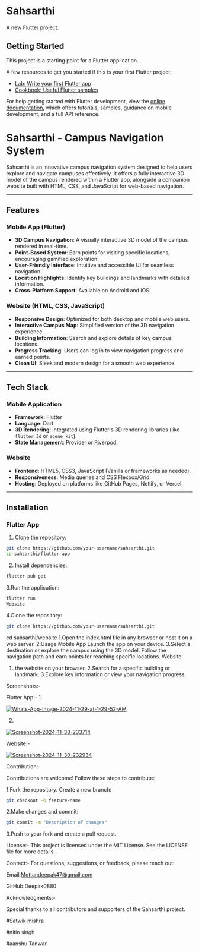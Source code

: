 # Sahsarthi
 
A new Flutter project.

## Getting Started

This project is a starting point for a Flutter application.

A few resources to get you started if this is your first Flutter project:

- [Lab: Write your first Flutter app](https://docs.flutter.dev/get-started/codelab)
- [Cookbook: Useful Flutter samples](https://docs.flutter.dev/cookbook)

For help getting started with Flutter development, view the
[online documentation](https://docs.flutter.dev/), which offers tutorials,
samples, guidance on mobile development, and a full API reference.
# Sahsarthi - Campus Navigation System

Sahsarthi is an innovative campus navigation system designed to help users explore and navigate campuses effectively. It offers a fully interactive 3D model of the campus rendered within a Flutter app, alongside a companion website built with HTML, CSS, and JavaScript for web-based navigation.

---

## Features

### Mobile App (Flutter)
- **3D Campus Navigation**: A visually interactive 3D model of the campus rendered in real-time.
- **Point-Based System**: Earn points for visiting specific locations, encouraging gamified exploration.
- **User-Friendly Interface**: Intuitive and accessible UI for seamless navigation.
- **Location Highlights**: Identify key buildings and landmarks with detailed information.
- **Cross-Platform Support**: Available on Android and iOS.

### Website (HTML, CSS, JavaScript)
- **Responsive Design**: Optimized for both desktop and mobile web users.
- **Interactive Campus Map**: Simplified version of the 3D navigation experience.
- **Building Information**: Search and explore details of key campus locations.
- **Progress Tracking**: Users can log in to view navigation progress and earned points.
- **Clean UI**: Sleek and modern design for a smooth web experience.

---

## Tech Stack

### Mobile Application
- **Framework**: Flutter
- **Language**: Dart
- **3D Rendering**: Integrated using Flutter's 3D rendering libraries (like `flutter_3d` or `scene_kit`).
- **State Management**: Provider or Riverpod.

### Website
- **Frontend**: HTML5, CSS3, JavaScript (Vanilla or frameworks as needed).
- **Responsiveness**: Media queries and CSS Flexbox/Grid.
- **Hosting**: Deployed on platforms like GitHub Pages, Netlify, or Vercel.

---

## Installation

### Flutter App
1. Clone the repository:
 ```bash
 git clone https://github.com/your-username/sahsarthi.git
 cd sahsarthi/flutter-app
  ```

2. Install dependencies:
 ```bash
flutter pub get
 ```
3.Run the application:
 ```bash
flutter run
Website
 ```
4.Clone the repository:
 ```bash
git clone https://github.com/your-username/sahsarthi.git
 ```
cd sahsarthi/website
1.Open the index.html file in any browser or host it on a web server.
2.Usage
Mobile App
Launch the app on your device.
3.Select a destination or explore the campus using the 3D model.
Follow the navigation path and earn points for reaching specific locations.
Website
1. the website on your browser.
2.Search for a specific building or landmark.
3.Explore key information or view your navigation progress.

Screenshots:-

Flutter App:-
1.

<a href="https://ibb.co/p3NX8bX"><img src="https://i.ibb.co/GVGPLnP/Whats-App-Image-2024-11-29-at-1-29-52-AM.jpg" alt="Whats-App-Image-2024-11-29-at-1-29-52-AM" border="0"></a>

2.

<a href="https://ibb.co/JQpCwkX"><img src="https://i.ibb.co/GTMF4Pg/Screenshot-2024-11-30-233714.png" alt="Screenshot-2024-11-30-233714" border="0"></a>

Website:-

<a href="https://ibb.co/BGTP7Ks"><img src="https://i.ibb.co/QkYcqjm/Screenshot-2024-11-30-232934.png" alt="Screenshot-2024-11-30-232934" border="0"></a>



Contribution:-

Contributions are welcome! Follow these steps to contribute:

1.Fork the repository.
Create a new branch:
 ```bash
git checkout -b feature-name
 ```
2.Make changes and commit:
 ```bash
git commit -m "Description of changes"
 ```
3.Push to your fork and create a pull request.

License:-
This project is licensed under the MIT License. See the LICENSE file for more details.

Contact:-
For questions, suggestions, or feedback, please reach out:


Email:Mottandeepak47@gmail.com

GitHub:Deepak0880

Acknowledgments:-

Special thanks to all contributors and supporters of the Sahsarthi project.

#Satwik mishra

#nitin singh

#aanshu Tanwar
